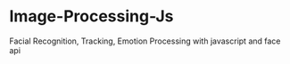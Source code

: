 # Image-Processing-Js
Facial Recognition, Tracking, Emotion Processing with javascript and face api
